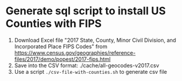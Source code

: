 # Generate sql script to install US Counties with FIPS

1. Download Excel file "2017 State, County, Minor Civil Division, and Incorporated Place FIPS Codes"
from https://www.census.gov/geographies/reference-files/2017/demo/popest/2017-fips.html
2. Save into the CSV format: ./cache/all-geocodes-v2017.csv
3. Use a script ```./csv-file-with-counties.sh``` to generate csv file
